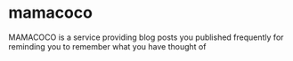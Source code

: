 # mamacoco
MAMACOCO is a service providing blog posts you published frequently for reminding you to remember what you have thought of
